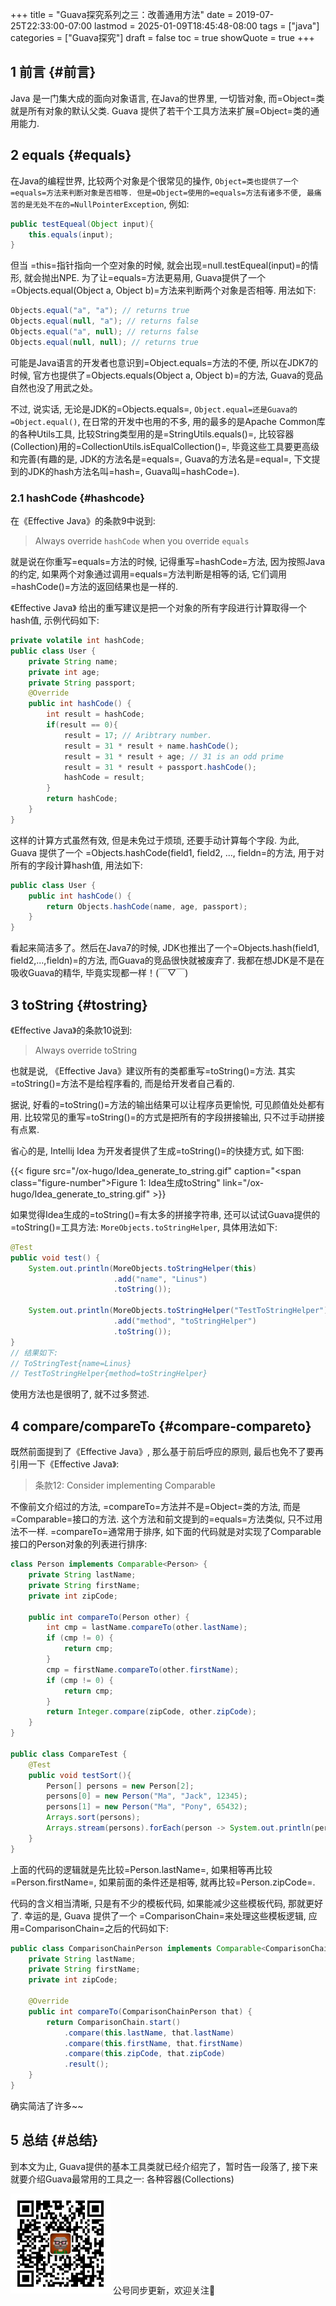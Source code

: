 +++
title = "Guava探究系列之三：改善通用方法"
date = 2019-07-25T22:33:00-07:00
lastmod = 2025-01-09T18:45:48-08:00
tags = ["java"]
categories = ["Guava探究"]
draft = false
toc = true
showQuote = true
+++

## <span class="section-num">1</span> 前言 {#前言}

Java 是一门集大成的面向对象语言, 在Java的世界里, 一切皆对象, 而=Object=类就是所有对象的默认父类. Guava
提供了若干个工具方法来扩展=Object=类的通用能力.


## <span class="section-num">2</span> equals {#equals}

在Java的编程世界, 比较两个对象是个很常见的操作, `Object=类也提供了一个=equals=方法来判断对象是否相等.
  但是=Object=使用的=equals=方法有诸多不便, 最痛苦的是无处不在的=NullPointerException`, 例如:

```java
public testEqueal(Object input){
    this.equals(input);
}
```

但当 =this=指针指向一个空对象的时候,
就会出现=null.testEqueal(input)=的情形, 就会抛出NPE.
为了让=equals=方法更易用,
Guava提供了一个=Objects.equal(Object a, Object b)=方法来判断两个对象是否相等.
用法如下:

```java
Objects.equal("a", "a"); // returns true
Objects.equal(null, "a"); // returns false
Objects.equal("a", null); // returns false
Objects.equal(null, null); // returns true
```

可能是Java语言的开发者也意识到=Object.equals=方法的不便,
所以在JDK7的时候,
官方也提供了=Objects.equals(Object a, Object b)=的方法,
Guava的竞品自然也没了用武之处。

不过, 说实话, 无论是JDK的=Objects.equals=, `Object.equal=还是Guava的=Object.equal()`,
在日常的开发中也用的不多, 用的最多的是Apache Common库的各种Utils工具,
比较String类型用的是=StringUtils.equals()=,
比较容器(Collection)用的=CollectionUtils.isEqualCollection()=,
毕竟这些工具要更高级和完善(有趣的是, JDK的方法名是=equals=,
Guava的方法名是=equal=, 下文提到的JDK的hash方法名叫=hash=,
Guava叫=hashCode=).


### <span class="section-num">2.1</span> hashCode {#hashcode}

在《Effective Java》的条款9中说到:

> Always override `hashCode` when you override `equals`

就是说在你重写=equals=方法的时候, 记得重写=hashCode=方法,
因为按照Java的约定, 如果两个对象通过调用=equals=方法判断是相等的话,
它们调用=hashCode()=方法的返回结果也是一样的.

《Effective Java》 给出的重写建议是把一个对象的所有字段进行计算取得一个hash值,
示例代码如下:

```java
private volatile int hashCode;
public class User {
    private String name;
    private int age;
    private String passport;
    @Override
    public int hashCode() {
        int result = hashCode;
        if(result == 0){
            result = 17; // Aribtrary number.
            result = 31 * result + name.hashCode();
            result = 31 * result + age; // 31 is an odd prime
            result = 31 * result + passport.hashCode();
            hashCode = result;
        }
        return hashCode;
    }
}
```

这样的计算方式虽然有效, 但是未免过于烦琐, 还要手动计算每个字段. 为此,
Guava 提供了一个 =Objects.hashCode(field1, field2, ..., fieldn=的方法,
用于对所有的字段计算hash值, 用法如下:

```java
public class User {
    public int hashCode() {
        return Objects.hashCode(name, age, passport);
    }
}
```

看起来简洁多了。然后在Java7的时候,
JDK也推出了一个=Objects.hash(field1, field2,...,fieldn)=的方法,
而Guava的竞品很快就被废弃了. 我都在想JDK是不是在吸收Guava的精华,
毕竟实现都一样！(￣▽￣)


## <span class="section-num">3</span> toString {#tostring}

《Effective Java》的条款10说到:

> Always override toString

也就是说, 《Effective Java》建议所有的类都重写=toString()=方法.
其实=toString()=方法不是给程序看的, 而是给开发者自己看的.

据说, 好看的=toString()=方法的输出结果可以让程序员更愉悦, 可见颜值处处都有用.
比较常见的重写=toString()=的方式是把所有的字段拼接输出,
只不过手动拼接有点累.

省心的是, Intellij Idea 为开发者提供了生成=toString()=的快捷方式, 如下图:

{{< figure src="/ox-hugo/Idea_generate_to_string.gif" caption="<span class=\"figure-number\">Figure 1: </span>Idea生成toString" link="/ox-hugo/Idea_generate_to_string.gif" >}}

如果觉得Idea生成的=toString()=有太多的拼接字符串,
还可以试试Guava提供的=toString()=工具方法: `MoreObjects.toStringHelper`,
具体用法如下:

```java
@Test
public void test() {
    System.out.println(MoreObjects.toStringHelper(this)
                       .add("name", "Linus")
                       .toString());

    System.out.println(MoreObjects.toStringHelper("TestToStringHelper")
                       .add("method", "toStringHelper")
                       .toString());
}
// 结果如下:
// ToStringTest{name=Linus}
// TestToStringHelper{method=toStringHelper}
```

使用方法也是很明了, 就不过多赘述.


## <span class="section-num">4</span> compare/compareTo {#compare-compareto}

既然前面提到了《Effective Java》, 那么基于前后呼应的原则,
最后也免不了要再引用一下《Effective Java》:

> 条款12: Consider implementing Comparable

不像前文介绍过的方法, =compareTo=方法并不是=Object=类的方法,
而是=Comparable=接口的方法. 这个方法和前文提到的=equals=方法类似,
只不过用法不一样. =compareTo=通常用于排序,
如下面的代码就是对实现了Comparable接口的Person对象的列表进行排序:

```java
class Person implements Comparable<Person> {
    private String lastName;
    private String firstName;
    private int zipCode;

    public int compareTo(Person other) {
        int cmp = lastName.compareTo(other.lastName);
        if (cmp != 0) {
            return cmp;
        }
        cmp = firstName.compareTo(other.firstName);
        if (cmp != 0) {
            return cmp;
        }
        return Integer.compare(zipCode, other.zipCode);
    }
}

public class CompareTest {
    @Test
    public void testSort(){
        Person[] persons = new Person[2];
        persons[0] = new Person("Ma", "Jack", 12345);
        persons[1] = new Person("Ma", "Pony", 65432);
        Arrays.sort(persons);
        Arrays.stream(persons).forEach(person -> System.out.println(person.getFirstName()));
    }
}
```

上面的代码的逻辑就是先比较=Person.lastName=,
如果相等再比较=Person.firstName=, 如果前面的条件还是相等,
就再比较=Person.zipCode=.

代码的含义相当清晰, 只是有不少的模板代码, 如果能减少这些模板代码, 那就更好了. 幸运的是, Guava 提供了一个
=ComparisonChain=来处理这些模板逻辑, 应用=ComparisonChain=之后的代码如下:

```java
public class ComparisonChainPerson implements Comparable<ComparisonChainPerson> {
    private String lastName;
    private String firstName;
    private int zipCode;

    @Override
    public int compareTo(ComparisonChainPerson that) {
        return ComparisonChain.start()
            .compare(this.lastName, that.lastName)
            .compare(this.firstName, that.firstName)
            .compare(this.zipCode, that.zipCode)
            .result();
    }
}
```

确实简洁了许多~~


## <span class="section-num">5</span> 总结 {#总结}

到本文为止, Guava提供的基本工具类就已经介绍完了，暂时告一段落了,
接下来就要介绍Guava最常用的工具之一: 各种容器(Collections)

<div center class="qr-container">
<img src="/ox-hugo/qrcode_gh_e06d750e626f_1.jpg" alt="qrcode_gh_e06d750e626f_1.jpg" width="160px" height="160px" center="t" class="qr-container" />
公号同步更新，欢迎关注👻
</div>

